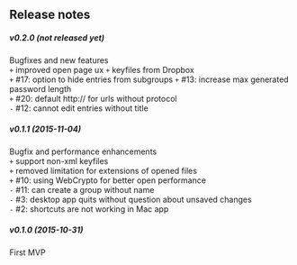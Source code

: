Release notes
-------------
##### v0.2.0 (not released yet)
Bugfixes and new features  
`+` improved open page ux
`+` keyfiles from Dropbox  
`+` #17: option to hide entries from subgroups
`+` #13: increase max generated password length  
`+` #20: default http:// for urls without protocol  
`-` #12: cannot edit entries without title  

##### v0.1.1 (2015-11-04)
Bugfix and performance enhancements  
`+` support non-xml keyfiles  
`+` removed limitation for extensions of opened files  
`+` #10: using WebCrypto for better open performance  
`-` #11: can create a group without name  
`-` #3: desktop app quits without question about unsaved changes  
`-` #2: shortcuts are not working in Mac app  

##### v0.1.0 (2015-10-31)
First MVP  
